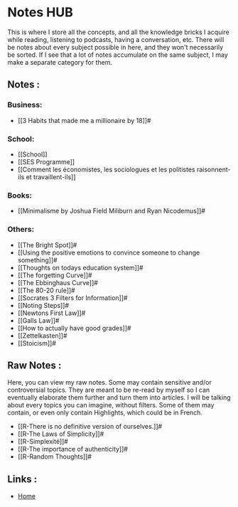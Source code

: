 # Notes HUB

This is where I store all the concepts, and all the knowledge bricks I acquire while reading, listening to podcasts, having a conversation, etc. There will be notes about every subject possible in here, and they won't necessarily be sorted. If I see that a lot of notes accumulate on the same subject, I may make a separate category for them.


## Notes :

### Business:
- [[3 Habits that made me a millionaire by 18]]#

### School:
- [[School]]
- [[SES Programme]]
- [[Comment les économistes, les sociologues et les politistes raisonnent-ils et travaillent-ils]]

### Books:
- [[Minimalisme by Joshua Field Miliburn and Ryan Nicodemus]]#

### Others:
- [[The Bright Spot]]#
- [[Using the positive emotions to convince someone to change something]]#
- [[Thoughts on todays education system]]#
- [[The forgetting Curve]]#
- [[The Ebbinghaus Curve]]#
- [[The 80-20 rule]]#
- [[Socrates 3 Filters for Information]]#
- [[Noting Steps]]#
- [[Newtons First Law]]#
- [[Galls Law]]#
- [[How to actually have good grades]]#
- [[Zettelkasten]]#
- [[Stoicism]]#

## Raw Notes :
Here, you can view my raw notes. Some may contain sensitive and/or controversial topics. They are meant to be re-read by myself so I can eventually elaborate them further and turn them into articles. I will be talking about every topics you can imagine, without filters. Some of them may contain, or even only contain Highlights, which could be in French.

- [[R-There is no definitive version of ourselves.]]#
- [[R-The Laws of Simplicity]]#
- [[R-Simplexité]]#
- [[R-The importance of authenticity]]#
- [[R-Random Thoughts]]#

## Links :
- [Home](https://misudashi.ga/)